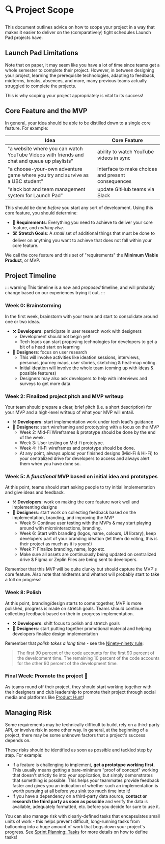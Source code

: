 # 🔍 Project Scope <Badge type="tip" text="updated"/>

This document outlines advice on how to scope your project in a way that makes it easier to deliver on the (comparatively) tight schedules Launch Pad projects have.

## Launch Pad Limitations

Note that on paper, it may seem like you have a lot of time since teams get a whole semester to complete their project. However, in between designing your project, learning the prerequisite technologies, adapting to feedback, midterms, breaks, absences, and more, many previous teams actually struggled to complete the projects.

This is why scoping your project appropriately is vital to its success!

## Core Feature and the MVP

In general, your idea should be able to be distilled down to a single core feature. For example:

| Idea | Core Feature |
|------|--------------|
| "a website where you can watch YouTube Videos with friends and chat and queue up playlists" | ability to watch YouTube videos in sync
| "a choose-your-own adventure game where you try and survive as a UBC student" | interface to make choices and present consequences
| "slack bot and team management system for Launch Pad" | update GitHub teams via Slack

This should be done *before* you start any sort of development. Using this core feature, you should determine:

* 💪 **Requirements**: Everything you need to achieve to deliver your core feature, and *nothing else*.
* 🛣 **Stretch Goals**: A *small* set of additional things that must be done to deliver on anything you want to achieve that does not fall within your core feature.

We call the core feature and this set of "requirements" the **Minimum Viable Product**, or MVP.

## Project Timeline

::: warning
This timeline is a *new* and *proposed* timeline, and will probably change based on our experiences trying it out.
:::

### Week 0: Brainstorming

In the first week, brainstorm with your team and start to consolidate around one or two ideas.

* ⚒️ **Developers**: participate in user research work with designers
  * Development should not begin yet!
  * Tech leads can start proposing technologies for developers to get a bit of a head start on learning
* 🎨 **Designers**: focus on user research
  * This will involve activities like ideation sessions, interviews, personas, journey maps, user stories, sketching & heat-map voting.
  * Initial ideation will involve the whole team (coming up with ideas & possible features)
  * Designers may also ask developers to help with interviews and surveys to get more data.

### Week 2: Finalized project pitch and MVP writeup

Your team should prepare a clear, brief pitch (i.e. a short description) for your MVP and a high-level writeup of what your MVP will entail.

* ⚒️ **Developers**: start implementation work under tech lead's guidance
* 🎨 **Designers**: start wireframing and prototyping with a focus on the MVP
  * Week 2: Mid-Fi Wireframes & prototype should be done by the end of the week.
  * Week 3: User testing on Mid-fi prototype.
  * Week 4: Hi-Fi wireframes and prototype should be done.
  * At any point, always upload your finished designs (Mid-Fi & Hi-Fi) to your centralized drive for developers to access and always alert them when you have done so.

### Week 5: A *functional* MVP based on initial idea and prototypes

At this point, teams should start asking people to try initial implementation and give ideas and feedback.

* ⚒️ **Developers**: work on making the core feature work well and implementing designs
* 🎨 **Designers**: start work on collecting feedback based on the implementation, branding, and improving the MVP
  * Week 5: Continue user testing with the MVPs & may start playing around with microinteractions, branding.
  * Week 6: Start with branding (logos, name, colours, UI library), keep developers part of your branding ideation (let them do voting, this is their project as much as it is yours!)
  * Week 7: Finalize branding, name, logo etc. 
  * Make sure all assets are continuously being updated on centralized drive & Figma or Zeplin Files are being sent to developers.

Remember that this MVP will be quite clunky but should capture the MVP's core feature. Also note that midterms and whatnot will probably start to take a toll on progress!

### Week 8: Polish

At this point, branding/design starts to come together, MVP is more polished, progress is made on stretch goals. Teams should continue collecting feedback based on their in-progress implementation.

* ⚒️ **Developers**: shift focus to polish and stretch goals
* 🎨 **Designers**: start putting together promotional material and helping developers finalize design implementation

Remember that *polish takes a long time* - see the [Ninety-ninety rule](https://en.wikipedia.org/wiki/Ninety-ninety_rule):

> The first 90 percent of the code accounts for the first 90 percent of the development time. The remaining 10 percent of the code accounts for the other 90 percent of the development time.

### Final Week: Promote the project 🚀

As teams round off their project, they should start working together with their designers and club leadership to promote their project through social media and platforms like [Product Hunt](https://www.producthunt.com/)!

## Managing Risk

Some requirements may be technically difficult to build, rely on a third-party API, or involve risk in some other way. In general, at the beginning of a project, there may be some unknown factors that a project's success depends on.

These risks should be identified as soon as possible and tackled step by step. For example:

* If a feature is challenging to implement, **get a prototype working first**. This usually means getting a bare-minimum "proof of concept" working that doesn't strictly tie into your application, but simply demonstrates that something is possible. This helps your teammates provide feedback faster and gives you an indication of whether such an implementation is worth pursuing at all before you sink too much time into it!
* If you have a dependency on a third-party data source, **contact or research the third party as soon as possible** and verify the data is available, adequately formatted, etc. before you decide for sure to use it.

You can also manage risk with clearly-defined tasks that encapsulates small units of work - this helps prevent difficult, long-running tasks from ballooning into a huge amount of work that bogs down your project's progress. See [Sprint Planning: Tasks](./sprints.md#tasks) for more details on how to define tasks!
